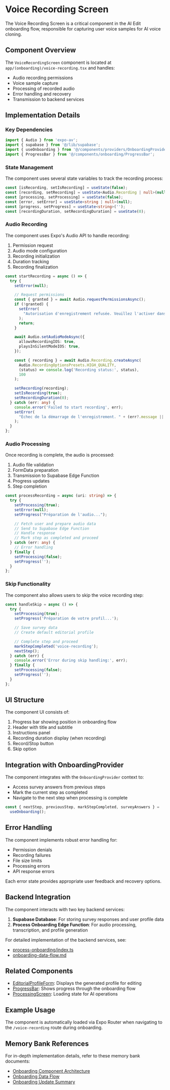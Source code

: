 # Voice Recording Screen

The Voice Recording Screen is a critical component in the AI Edit onboarding flow, responsible for capturing user voice samples for AI voice cloning.

## Component Overview

The `VoiceRecordingScreen` component is located at `app/(onboarding)/voice-recording.tsx` and handles:

- Audio recording permissions
- Voice sample capture
- Processing of recorded audio
- Error handling and recovery
- Transmission to backend services

## Implementation Details

### Key Dependencies

```typescript
import { Audio } from 'expo-av';
import { supabase } from '@/lib/supabase';
import { useOnboarding } from '@/components/providers/OnboardingProvider';
import { ProgressBar } from '@/components/onboarding/ProgressBar';
```

### State Management

The component uses several state variables to track the recording process:

```typescript
const [isRecording, setIsRecording] = useState(false);
const [recording, setRecording] = useState<Audio.Recording | null>(null);
const [processing, setProcessing] = useState(false);
const [error, setError] = useState<string | null>(null);
const [progress, setProgress] = useState<string>('');
const [recordingDuration, setRecordingDuration] = useState(0);
```

### Audio Recording

The component uses Expo's Audio API to handle recording:

1. Permission request
2. Audio mode configuration
3. Recording initialization
4. Duration tracking
5. Recording finalization

```typescript
const startRecording = async () => {
  try {
    setError(null);

    // Request permissions
    const { granted } = await Audio.requestPermissionsAsync();
    if (!granted) {
      setError(
        "Autorisation d'enregistrement refusée. Veuillez l'activer dans les paramètres."
      );
      return;
    }

    await Audio.setAudioModeAsync({
      allowsRecordingIOS: true,
      playsInSilentModeIOS: true,
    });

    const { recording } = await Audio.Recording.createAsync(
      Audio.RecordingOptionsPresets.HIGH_QUALITY,
      (status) => console.log('Recording status:', status),
      100
    );

    setRecording(recording);
    setIsRecording(true);
    setRecordingDuration(0);
  } catch (err: any) {
    console.error('Failed to start recording', err);
    setError(
      "Échec de la démarrage de l'enregistrement. " + (err?.message || '')
    );
  }
};
```

### Audio Processing

Once recording is complete, the audio is processed:

1. Audio file validation
2. FormData preparation
3. Transmission to Supabase Edge Function
4. Progress updates
5. Step completion

```typescript
const processRecording = async (uri: string) => {
  try {
    setProcessing(true);
    setError(null);
    setProgress("Préparation de l'audio...");

    // Fetch user and prepare audio data
    // Send to Supabase Edge Function
    // Handle response
    // Mark step as completed and proceed
  } catch (err: any) {
    // Error handling
  } finally {
    setProcessing(false);
    setProgress('');
  }
};
```

### Skip Functionality

The component also allows users to skip the voice recording step:

```typescript
const handleSkip = async () => {
  try {
    setProcessing(true);
    setProgress('Préparation de votre profil...');

    // Save survey data
    // Create default editorial profile

    // Complete step and proceed
    markStepCompleted('voice-recording');
    nextStep();
  } catch (err) {
    console.error('Error during skip handling:', err);
  } finally {
    setProcessing(false);
    setProgress('');
  }
};
```

## UI Structure

The component UI consists of:

1. Progress bar showing position in onboarding flow
2. Header with title and subtitle
3. Instructions panel
4. Recording duration display (when recording)
5. Record/Stop button
6. Skip option

## Integration with OnboardingProvider

The component integrates with the `OnboardingProvider` context to:

- Access survey answers from previous steps
- Mark the current step as completed
- Navigate to the next step when processing is complete

```typescript
const { nextStep, previousStep, markStepCompleted, surveyAnswers } =
  useOnboarding();
```

## Error Handling

The component implements robust error handling for:

- Permission denials
- Recording failures
- File size limits
- Processing errors
- API response errors

Each error state provides appropriate user feedback and recovery options.

## Backend Integration

The component interacts with two key backend services:

1. **Supabase Database**: For storing survey responses and user profile data
2. **Process Onboarding Edge Function**: For audio processing, transcription, and profile generation

For detailed implementation of the backend services, see:

- [process-onboarding/index.ts](../../supabase/functions/process-onboarding/index.ts)
- [onboarding-data-flow.md](../../memory-bank/onboarding-data-flow.md)

## Related Components

- [EditorialProfileForm](./editorial-profile-form.md): Displays the generated profile for editing
- [ProgressBar](./progress-bar.md): Shows progress through the onboarding flow
- [ProcessingScreen](./processing-screen.md): Loading state for AI operations

## Example Usage

The component is automatically loaded via Expo Router when navigating to the `/voice-recording` route during onboarding.

## Memory Bank References

For in-depth implementation details, refer to these memory bank documents:

- [Onboarding Component Architecture](../../memory-bank/onboarding-component-architecture.md)
- [Onboarding Data Flow](../../memory-bank/onboarding-data-flow.md)
- [Onboarding Update Summary](../../memory-bank/onboarding-update-summary.md)
